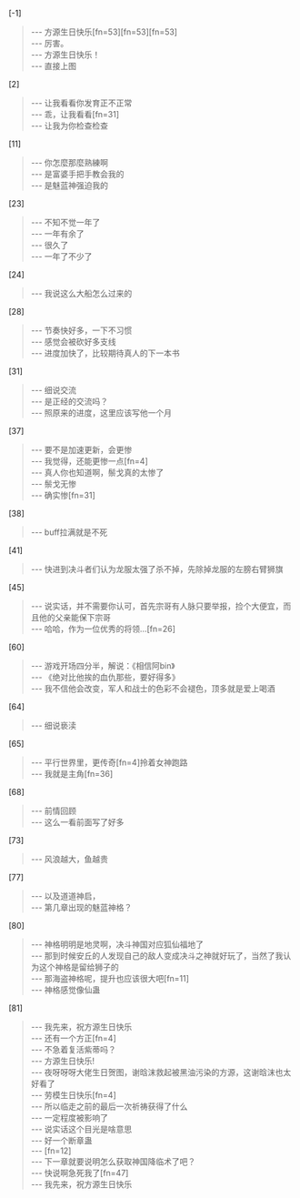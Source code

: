 
[-1] 
>--- 方源生日快乐[fn=53][fn=53][fn=53]<br>
>--- 厉害。<br>
>--- 方源生日快乐！<br>
>--- 直接上图<br>

[2] 
>--- 让我看看你发育正不正常<br>
>--- 乖，让我看看[fn=31]<br>
>--- 让我为你检查检查<br>

[11] 
>--- 你怎麼那麼熟練啊<br>
>--- 是富婆手把手教会我的<br>
>--- 是魅蓝神强迫我的<br>

[23] 
>--- 不知不觉一年了<br>
>--- 一年有余了<br>
>--- 很久了<br>
>--- 一年了不少了<br>

[24] 
>--- 我说这么大船怎么过来的<br>

[28] 
>--- 节奏快好多，一下不习惯<br>
>--- 感觉会被砍好多支线<br>
>--- 进度加快了，比较期待真人的下一本书<br>

[31] 
>--- 细说交流<br>
>--- 是正经的交流吗？<br>
>--- 照原来的进度，这里应该写他一个月<br>

[37] 
>--- 要不是加速更新，会更惨<br>
>--- 我觉得，还能更惨一点[fn=4]<br>
>--- 真人你也知道啊，鬃戈真的太惨了<br>
>--- 鬃戈无惨<br>
>--- 确实惨[fn=31]<br>

[38] 
>--- buff拉满就是不死<br>

[41] 
>--- 快进到决斗者们认为龙服太强了杀不掉，先除掉龙服的左膀右臂狮旗<br>

[45] 
>--- 说实话，并不需要你认可，首先宗哥有人脉只要举报，捡个大便宜，而且他的父亲能保下宗哥<br>
>--- 哈哈，作为一位优秀的将领…[fn=26]<br>

[60] 
>--- 游戏开场四分半，解说：《相信阿bin》<br>
>--- 《绝对比他挨的血仇那些，要好得多》<br>
>--- 我不信他会改变，军人和战士的色彩不会褪色，顶多就是爱上喝酒<br>

[64] 
>--- 细说亵渎<br>

[65] 
>--- 平行世界里，更传奇[fn=4]拎着女神跑路<br>
>--- 我就是主角[fn=36]<br>

[68] 
>--- 前情回顾<br>
>--- 这么一看前面写了好多<br>

[73] 
>--- 风浪越大，鱼越贵<br>

[77] 
>--- 以及道道神启，<br>
>--- 第几章出现的魅蓝神格？<br>

[80] 
>--- 神格明明是地灵啊，决斗神国对应狐仙福地了<br>
>--- 那到时候安丘的人发现自己的敌人变成决斗之神就好玩了，当然了我认为这个神格是留给狮子的<br>
>--- 那海盗神格呢，提升也应该很大吧[fn=11]<br>
>--- 神格感觉像仙蛊<br>

[81] 
>--- 我先来，祝方源生日快乐<br>
>--- 还有一个方正[fn=4]<br>
>--- 不急着复活紫蒂吗？<br>
>--- 方源生日快乐!<br>
>--- 夜呀呀呀大佬生日贺图，谢晗沫救起被黑油污染的方源，这谢晗沫也太好看了<br>
>--- 劳模生日快乐[fn=4]<br>
>--- 所以临走之前的最后一次祈祷获得了什么<br>
>--- 一定程度被影响了<br>
>--- 说实话这个目光是啥意思<br>
>--- 好一个断章蛊<br>
>--- [fn=12]<br>
>--- 下一章就要说明怎么获取神国降临术了吧？<br>
>--- 快说啊急死我了[fn=47]<br>
>--- 我先来，祝方源生日快乐<br>
